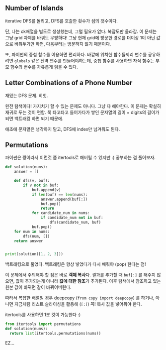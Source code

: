 ## Number of Islands

iterative DFS를 돌리고, DFS를 호출한 횟수가 섬의 갯수이다.

단, 나는 ck배열을 별도로 생성했는데, 그럴 필요가 없다. 복잡도만 올라감. 이 문제는 그냥 grid 자체를 바꿔도 무방하다! 그냥 현재 grid에 방문한 경로를 더이상 1이 아닌 값으로 바꿔두기만 하면, 다음부터는 방문하지 않기 때문이다.

또,  파이썬의 중첩 함수를 이용하면 편리하다. 바깥에 위치한 함수들끼리 변수를 공유하려면 `globals` 같은 전역 변수를 만들어야하는데, 중첩 함수를 사용하면 자식 함수는 부모  함수의 변수를 자유롭게 읽을 수 있다.



## Letter Combinations of a Phone Number

재밌는 DFS 문제. 히힛.

완전 탐색이다! 가지치기 할 수 있는 문제도 아니다. 그냥 다 해야한다. 이 문제는 확실히 재귀로 푸는 것이 편함. 쭉 타고타고 들어가다가 쌓인 문자열의 길이 = digits의 길이가 되면 백트래킹 하면 되기 때문에.

애초에 문자열은 생각하지 말고, DFS에 index만 넘겨줘도 된다. 



## Permutations

파이썬은 짱이라서 이런것 쯤 itertools로 해버릴 수 있지만 :) 공부하는 겸 풀어보자.

```python
def solution(nums):
    answer = []

    def dfs(v, buf):
        if v not in buf:
            buf.append(v)
            if len(buf) == len(nums):
                answer.append(buf[:])
                buf.pop()
                return
            for candidate_num in nums:
                if candidate_num not in buf:
                    dfs(candidate_num, buf)
            buf.pop()
    for num in nums:
        dfs(num, [])
    return answer


print(solution([1, 2, 3]))
```

백트래킹으로 풀었다. 백트래킹은 항상 넣었다가 다시 빼줘야 (pop) 한다는 점!

이 문제에서 주의해야 할 점은 바로 **객체 복사**다. 결과를 추가할 때 `buf[:]` 를 해주지 않으면, 값이 추가되는게 아니라 **값에 대한 참조**가 추가된다. 이후 탐색에서 참조하고 있는 원본 값이 바뀌면 같이 바뀌어버린다.

따라서 복잡한 배열일 경우 deepcopy (`from copy import deepcopy`) 를 하거나, 아니면 지금처럼 리스트 슬라이싱을 활용해 (`[:]`) 꼭! 복사 값을 넣어줘야 한다.

itertools를 사용하면 1분 컷이 가능한다 :)

```python
from itertools import permutations
def solution(nums):
  return list(itertools.permutations(nums))
```

EZ...


